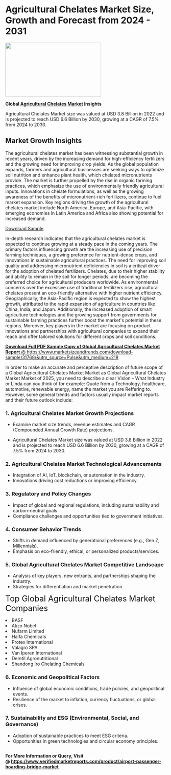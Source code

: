<H1>Agricultural Chelates Market Size, Growth and Forecast from 2024 - 2031</H1><img class="aligncenter size-medium wp-image-584254" src="https://thirdeyenews.in/wp-content/uploads/2024/09/Global-Market-Research-300x168.jpeg" alt="" width="300" height="168" /><p><strong>Global&nbsp;<a href="https://www.marketsizeandtrends.com/download-sample/31768/&amp;utm_source=Pulse&amp;utm_medium=218">Agricultural Chelates Market</a> Insights</strong></p><p>Agricultural Chelates Market size was valued at USD 3.8 Billion in 2022 and is projected to reach USD 6.6 Billion by 2030, growing at a CAGR of 7.5% from 2024 to 2030.</p><p><h2>Market Growth Insights</h2> <p>The agricultural chelates market has been witnessing substantial growth in recent years, driven by the increasing demand for high-efficiency fertilizers and the growing need for improving crop yields. As the global population expands, farmers and agricultural businesses are seeking ways to optimize soil nutrition and enhance plant health, which chelated micronutrients provide. The market is further propelled by the rise in organic farming practices, which emphasize the use of environmentally friendly agricultural inputs. Innovations in chelate formulations, as well as the growing awareness of the benefits of micronutrient-rich fertilizers, continue to fuel market expansion. Key regions driving the growth of the agricultural chelates market include North America, Europe, and Asia-Pacific, with emerging economies in Latin America and Africa also showing potential for increased demand.</p> <p><a href="#">Download Sample</a></p> <p>In-depth research indicates that the agricultural chelates market is expected to continue growing at a steady pace in the coming years. The primary factors influencing growth are the increasing use of precision farming techniques, a growing preference for nutrient-dense crops, and innovations in sustainable agricultural practices. The need for improving soil quality and addressing micronutrient deficiencies in soil is a critical driver for the adoption of chelated fertilizers. Chelates, due to their higher stability and ability to remain in the soil for longer periods, are becoming the preferred choice for agricultural producers worldwide. As environmental concerns over the excessive use of traditional fertilizers rise, agricultural chelates present an eco-friendly alternative with higher nutrient efficiency. Geographically, the Asia-Pacific region is expected to show the highest growth, attributed to the rapid expansion of agriculture in countries like China, India, and Japan. Additionally, the increased adoption of smart agriculture technologies and the growing support from governments for sustainable farming practices further boost the market's potential in these regions. Moreover, key players in the market are focusing on product innovations and partnerships with agricultural companies to expand their reach and offer tailored solutions for different crops and soil conditions.</p> <p><a href="#"></p><p><span class=""><strong>Download Full PDF Sample Copy of Global Agricultural Chelates Market Report</strong> @ <a href="https://www.marketsizeandtrends.com/download-sample/31768/&amp;utm_source=Pulse&amp;utm_medium=218" target="_blank">https://www.marketsizeandtrends.com/download-sample/31768/&amp;utm_source=Pulse&amp;utm_medium=218</a></span></p><p>In order to make an accurate and perceptive description of future scope of a Global&nbsp;Agricultural Chelates Market Market as Global&nbsp;Agricultural Chelates Market Market of 2025, you need to describe a clear Vision &ndash; What Industry or Linda can you think of for example: Quote from a Technology, healthcare, automotive, renewable energy, name the market you are Reffering to. However, some general trends and factors usually impact market reports and their future outlook include:</p><h3>1.&nbsp;<strong>Agricultural Chelates Market Growth Projections</strong></h3><ul><li>Examine market size trends, revenue estimates and CAGR (Compounded Annual Growth Rate) projections.</li><li><p>Agricultural Chelates Market size was valued at USD 3.8 Billion in 2022 and is projected to reach USD 6.6 Billion by 2030, growing at a CAGR of 7.5% from 2024 to 2030.</p></li></ul><h3>2.&nbsp;<strong>Agricultural Chelates Market Technological Advancements</strong></h3><ul><li>Integration of AI, IoT, blockchain, or automation in the industry.</li><li>Innovations driving cost reductions or improving efficiency.</li></ul><h3>3.&nbsp;<strong>Regulatory and Policy Changes</strong></h3><ul><li>Impact of global and regional regulations, including sustainability and carbon-neutral goals.</li><li>Compliance challenges and opportunities tied to government initiatives.</li></ul><h3>4.&nbsp;<strong>Consumer Behavior Trends</strong></h3><ul><li>Shifts in demand influenced by generational preferences (e.g., Gen Z, Millennials).</li><li>Emphasis on eco-friendly, ethical, or personalized products/services.</li></ul><h3>5.&nbsp;<strong>Global Agricultural Chelates Market Competitive Landscape</strong></h3><ul><li>Analysis of key players, new entrants, and partnerships shaping the industry.</li><li>Strategies for differentiation and market penetration.</li></ul><p data-pm-slice="1 1 []"><span style="color: inherit; font-family: inherit; font-size: 25px;">Top Global Agricultural Chelates Market Companies</span></p><div class="" data-test-id=""><p><li>BASF</li><li> Akzo Nobel</li><li> Nufarm Limited</li><li> Haifa Chemicals</li><li> Protex International</li><li> Valagro SPA</li><li> Van Iperen International</li><li> Deretil Agronutritional</li><li> Shandong Iro Chelating Chemicals</li></p></div><h3>6.&nbsp;<strong>Economic and Geopolitical Factors</strong></h3><ul><li>Influence of global economic conditions, trade policies, and geopolitical events.</li><li>Resilience of the market to inflation, currency fluctuations, or global crises.</li></ul><h3>7.&nbsp;<strong>Sustainability and ESG (Environmental, Social, and Governance)</strong></h3><ul><li>Adoption of sustainable practices to meet ESG criteria.</li><li>Opportunities in green technologies and circular economy principles.</li></ul><h2><strong style="font-size: 14px;">For More Information or Query, Visit @&nbsp;</strong><a style="background-color: #ffffff; font-size: 14px;" href="https://www.marketsizeandtrends.com/report/agricultural-chelates-market/" target="_blank">https://www.verifiedmarketreports.com/product/airport-passenger-boarding-bridge-market</a></h2>
